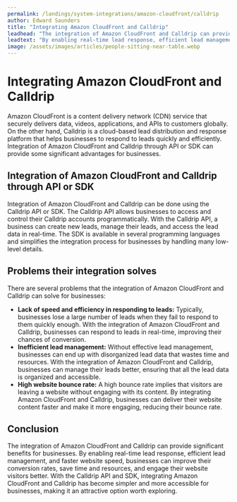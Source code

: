 ```yaml
---
permalink: /landings/system-integrations/amazon-cloudfront/calldrip
author: Edward Saunders
title: "Integrating Amazon CloudFront and Calldrip"
leadhead: "The integration of Amazon CloudFront and Calldrip can provide significant benefits for businesses"
leadtext: "By enabling real-time lead response, efficient lead management, and faster website speed, businesses can improve their conversion rates, save time and resources, and engage their website visitors better. With the Calldrip API and SDK, integrating Amazon CloudFront and Calldrip has become simpler and more accessible for businesses, making it an attractive option worth exploring."
image: /assets/images/articles/people-sitting-near-table.webp
---
```

<div class="arttext">		<h1>Integrating Amazon CloudFront and Calldrip</h1>
		<p>Amazon CloudFront is a content delivery network (CDN) service that securely delivers data, videos, applications, and APIs to customers globally. On the other hand, Calldrip is a cloud-based lead distribution and response platform that helps businesses to respond to leads quickly and efficiently. Integration of Amazon CloudFront and Calldrip through API or SDK can provide some significant advantages for businesses.</p>
		<h2>Integration of Amazon CloudFront and Calldrip through API or SDK</h2>
		<p>Integration of Amazon CloudFront and Calldrip can be done using the Calldrip API or SDK. The Calldrip API allows businesses to access and control their Calldrip accounts programmatically. With the Calldrip API, a business can create new leads, manage their leads, and access the lead data in real-time. The SDK is available in several programming languages and simplifies the integration process for businesses by handling many low-level details.</p>
		<h2>Problems their integration solves</h2>
		<p>There are several problems that the integration of Amazon CloudFront and Calldrip can solve for businesses:</p>
		<ul>
			<li><strong>Lack of speed and efficiency in responding to leads:</strong> Typically, businesses lose a large number of leads when they fail to respond to them quickly enough. With the integration of Amazon CloudFront and Calldrip, businesses can respond to leads in real-time, improving their chances of conversion.</li>
			<li><strong>Inefficient lead management:</strong> Without effective lead management, businesses can end up with disorganized lead data that wastes time and resources. With the integration of Amazon CloudFront and Calldrip, businesses can manage their leads better, ensuring that all the lead data is organized and accessible.</li>
			<li><strong>High website bounce rate:</strong> A high bounce rate implies that visitors are leaving a website without engaging with its content. By integrating Amazon CloudFront and Calldrip, businesses can deliver their website content faster and make it more engaging, reducing their bounce rate.</li>
		</ul>
		<h2>Conclusion</h2>
		<p>The integration of Amazon CloudFront and Calldrip can provide significant benefits for businesses. By enabling real-time lead response, efficient lead management, and faster website speed, businesses can improve their conversion rates, save time and resources, and engage their website visitors better. With the Calldrip API and SDK, integrating Amazon CloudFront and Calldrip has become simpler and more accessible for businesses, making it an attractive option worth exploring.</p>
</div>
